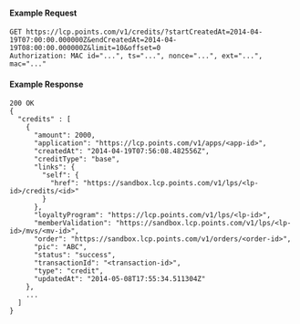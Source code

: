 #### Example Request

    GET https://lcp.points.com/v1/credits/?startCreatedAt=2014-04-19T07:00:00.000000Z&endCreatedAt=2014-04-19T08:00:00.000000Z&limit=10&offset=0
    Authorization: MAC id="...", ts="...", nonce="...", ext="...", mac="..."

#### Example Response

    200 OK
    {
      "credits" : [
        {
          "amount": 2000,
          "application": "https://lcp.points.com/v1/apps/<app-id>",
          "createdAt": "2014-04-19T07:56:08.482556Z",
          "creditType": "base",
          "links": {
            "self": {
              "href": "https://sandbox.lcp.points.com/v1/lps/<lp-id>/credits/<id>"
            }
          },
          "loyaltyProgram": "https://lcp.points.com/v1/lps/<lp-id>",
          "memberValidation": "https://sandbox.lcp.points.com/v1/lps/<lp-id>/mvs/<mv-id>",
          "order": "https://sandbox.lcp.points.com/v1/orders/<order-id>",
          "pic": "ABC",
          "status": "success",
          "transactionId": "<transaction-id>",
          "type": "credit",
          "updatedAt": "2014-05-08T17:55:34.511304Z"
        },
        ...
      ]
    }


